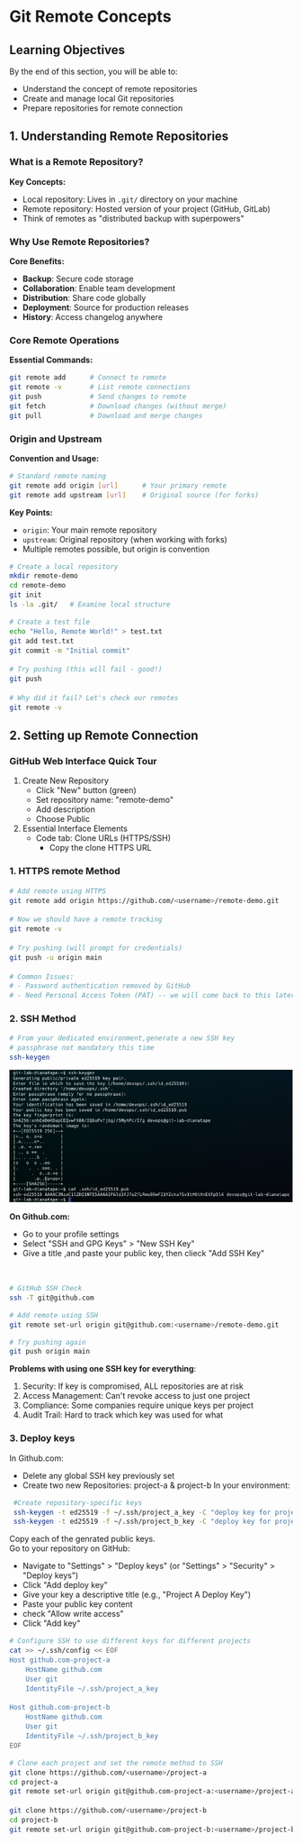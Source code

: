 # Git Remote Concepts
## Learning Objectives
By the end of this section, you will be able to:
- Understand the concept of remote repositories
- Create and manage local Git repositories
- Prepare repositories for remote connection

## 1. Understanding Remote Repositories

### What is a Remote Repository?

**Key Concepts:**
- Local repository: Lives in `.git/` directory on your machine
- Remote repository: Hosted version of your project (GitHub, GitLab)
- Think of remotes as "distributed backup with superpowers"

### Why Use Remote Repositories?

**Core Benefits:**
- **Backup**: Secure code storage
- **Collaboration**: Enable team development
- **Distribution**: Share code globally
- **Deployment**: Source for production releases
- **History**: Access changelog anywhere

### Core Remote Operations

**Essential Commands:**
```bash
git remote add      # Connect to remote
git remote -v       # List remote connections
git push            # Send changes to remote
git fetch           # Download changes (without merge)
git pull            # Download and merge changes
```

### Origin and Upstream

**Convention and Usage:**
```bash
# Standard remote naming
git remote add origin [url]      # Your primary remote
git remote add upstream [url]    # Original source (for forks)
```

**Key Points:**
- `origin`: Your main remote repository
- `upstream`: Original repository (when working with forks)
- Multiple remotes possible, but origin is convention

```bash
# Create a local repository
mkdir remote-demo
cd remote-demo
git init
ls -la .git/   # Examine local structure
```

```bash
# Create a test file
echo "Hello, Remote World!" > test.txt
git add test.txt
git commit -m "Initial commit"

# Try pushing (this will fail - good!)
git push

# Why did it fail? Let's check our remotes
git remote -v
```
## 2. Setting up Remote Connection

### GitHub Web Interface Quick Tour
1. Create New Repository
   - Click "New" button (green)
   - Set repository name: "remote-demo"
   - Add description
   - Choose Public  
2. Essential Interface Elements
   - Code tab: Clone URLs (HTTPS/SSH)
     * Copy the clone HTTPS URL
   

### 1. HTTPS remote Method  
```bash
# Add remote using HTTPS
git remote add origin https://github.com/<username>/remote-demo.git

# Now we should have a remote tracking
git remote -v

# Try pushing (will prompt for credentials)
git push -u origin main

# Common Issues:
# - Password authentication removed by GitHub
# - Need Personal Access Token (PAT) -- we will come back to this later
``` 

### 2. SSH Method 
```bash
# From your dedicated environment,generate a new SSH key
# passphrase not mandatory this time
ssh-keygen
```
![sample](./sample-sshkeygen.png)  

**On Github.com:**
   - Go to your profile settings
   - Select "SSH and GPG Keys" > "New SSH Key"
   - Give a title ,and paste your public key, then clieck "Add SSH Key" <br />
<br />

```bash
# GitHub SSH Check
ssh -T git@github.com
```
```bash
# Add remote using SSH
git remote set-url origin git@github.com:<username>/remote-demo.git
```
```bash
# Try pushing again
git push origin main
```
**Problems with using one SSH key for everything**:
  1. Security: If key is compromised, ALL repositories are at risk  
  2. Access Management: Can't revoke access to just one project  
  3. Compliance: Some companies require unique keys per project  
  4. Audit Trail: Hard to track which key was used for what

### 3. Deploy keys 

In Github.com:  
- Delete any global SSH key previously set
- Create two new Repositories: project-a & project-b
In your environment:
```bash
 #Create repository-specific keys
 ssh-keygen -t ed25519 -f ~/.ssh/project_a_key -C "deploy key for project A"
 ssh-keygen -t ed25519 -f ~/.ssh/project_b_key -C "deploy key for project B"
```
Copy each of the genrated public keys.  
Go to your repository on GitHub:
- Navigate to "Settings" > "Deploy keys" (or "Settings" > "Security" > "Deploy keys")
- Click "Add deploy key"
- Give your key a descriptive title (e.g., "Project A Deploy Key")
- Paste your public key content
- check "Allow write access"
- Click "Add key"

```bash
# Configure SSH to use different keys for different projects
cat >> ~/.ssh/config << EOF
Host github.com-project-a
    HostName github.com
    User git
    IdentityFile ~/.ssh/project_a_key

Host github.com-project-b
    HostName github.com
    User git
    IdentityFile ~/.ssh/project_b_key
EOF
```
```bash
# Clone each project and set the remote method to SSH
git clone https://github.com/<username>/project-a
cd project-a
git remote set-url origin git@github.com-project-a:<username>/project-a.git

git clone https://github.com/<username>/project-b
cd project-b
git remote set-url origin git@github.com-project-b:<username>/project-b.git
``` 


   


